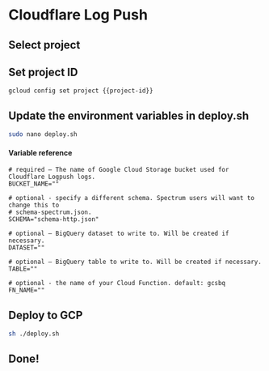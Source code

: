 # Cloudflare Log Push

## Select project
<walkthrough-project-setup></walkthrough-project-setup>

## Set project ID
```
gcloud config set project {{project-id}}
```

## Update the environment variables in deploy.sh
```sh
sudo nano deploy.sh
```
#### Variable reference
```
# required – The name of Google Cloud Storage bucket used for Cloudflare Logpush logs.
BUCKET_NAME=""

# optional - specify a different schema. Spectrum users will want to change this to
# schema-spectrum.json.
SCHEMA="schema-http.json"

# optional – BigQuery dataset to write to. Will be created if necessary.
DATASET=""

# optional – BigQuery table to write to. Will be created if necessary.
TABLE=""

# optional - the name of your Cloud Function. default: gcsbq
FN_NAME=""
```

## Deploy to GCP
```sh
sh ./deploy.sh
```

## Done!
